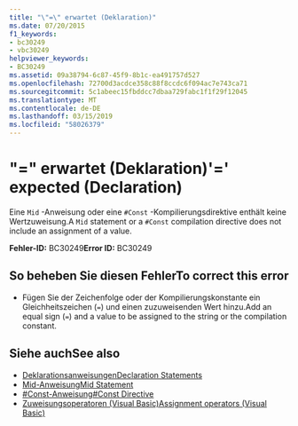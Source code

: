 ```yaml
---
title: "\"=\" erwartet (Deklaration)"
ms.date: 07/20/2015
f1_keywords:
- bc30249
- vbc30249
helpviewer_keywords:
- BC30249
ms.assetid: 09a38794-6c87-45f9-8b1c-ea491757d527
ms.openlocfilehash: 72700d3acdce358c88f8ccdc6f094ac7e743ca71
ms.sourcegitcommit: 5c1abeec15fbddcc7dbaa729fabc1f1f29f12045
ms.translationtype: MT
ms.contentlocale: de-DE
ms.lasthandoff: 03/15/2019
ms.locfileid: "58026379"
---
```

# <a name="-expected-declaration"></a><span data-ttu-id="94edf-102">"=" erwartet (Deklaration)</span><span class="sxs-lookup"><span data-stu-id="94edf-102">'=' expected (Declaration)</span></span>
<span data-ttu-id="94edf-103">Eine `Mid` -Anweisung oder eine `#Const` -Kompilierungsdirektive enthält keine Wertzuweisung.</span><span class="sxs-lookup"><span data-stu-id="94edf-103">A `Mid` statement or a `#Const` compilation directive does not include an assignment of a value.</span></span>  
  
 <span data-ttu-id="94edf-104">**Fehler-ID:** BC30249</span><span class="sxs-lookup"><span data-stu-id="94edf-104">**Error ID:** BC30249</span></span>  
  
## <a name="to-correct-this-error"></a><span data-ttu-id="94edf-105">So beheben Sie diesen Fehler</span><span class="sxs-lookup"><span data-stu-id="94edf-105">To correct this error</span></span>  
  
-   <span data-ttu-id="94edf-106">Fügen Sie der Zeichenfolge oder der Kompilierungskonstante ein Gleichheitszeichen (`=`) und einen zuzuweisenden Wert hinzu.</span><span class="sxs-lookup"><span data-stu-id="94edf-106">Add an equal sign (`=`) and a value to be assigned to the string or the compilation constant.</span></span>  
  
## <a name="see-also"></a><span data-ttu-id="94edf-107">Siehe auch</span><span class="sxs-lookup"><span data-stu-id="94edf-107">See also</span></span>

- [<span data-ttu-id="94edf-108">Deklarationsanweisungen</span><span class="sxs-lookup"><span data-stu-id="94edf-108">Declaration Statements</span></span>](~/docs/visual-basic/programming-guide/language-features/statements.md#declaration-statements)
- [<span data-ttu-id="94edf-109">Mid-Anweisung</span><span class="sxs-lookup"><span data-stu-id="94edf-109">Mid Statement</span></span>](../../visual-basic/language-reference/statements/mid-statement.md)
- [<span data-ttu-id="94edf-110">#Const-Anweisung</span><span class="sxs-lookup"><span data-stu-id="94edf-110">#Const Directive</span></span>](../../visual-basic/language-reference/directives/const-directive.md)
- [<span data-ttu-id="94edf-111">Zuweisungsoperatoren (Visual Basic)</span><span class="sxs-lookup"><span data-stu-id="94edf-111">Assignment operators (Visual Basic)</span></span>](~/docs/visual-basic/language-reference/operators/assignment-operators.md)
